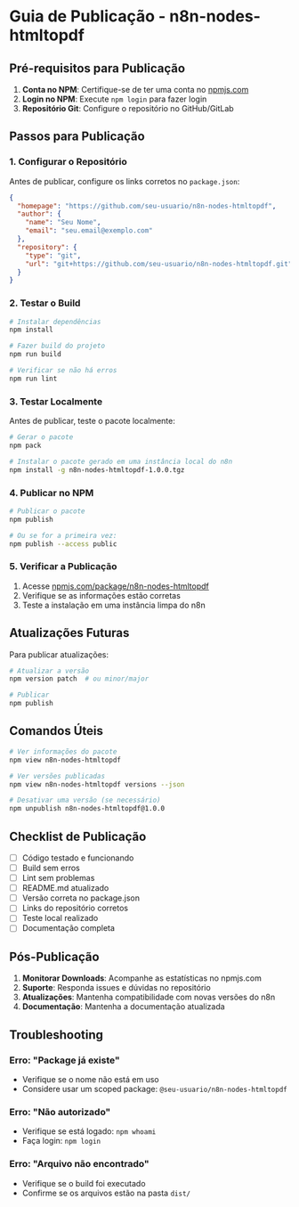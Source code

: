 # Guia de Publicação - n8n-nodes-htmltopdf

## Pré-requisitos para Publicação

1. **Conta no NPM**: Certifique-se de ter uma conta no [npmjs.com](https://npmjs.com)
2. **Login no NPM**: Execute `npm login` para fazer login
3. **Repositório Git**: Configure o repositório no GitHub/GitLab

## Passos para Publicação

### 1. Configurar o Repositório

Antes de publicar, configure os links corretos no `package.json`:

```json
{
  "homepage": "https://github.com/seu-usuario/n8n-nodes-htmltopdf",
  "author": {
    "name": "Seu Nome",
    "email": "seu.email@exemplo.com"
  },
  "repository": {
    "type": "git",
    "url": "git+https://github.com/seu-usuario/n8n-nodes-htmltopdf.git"
  }
}
```

### 2. Testar o Build

```bash
# Instalar dependências
npm install

# Fazer build do projeto
npm run build

# Verificar se não há erros
npm run lint
```

### 3. Testar Localmente

Antes de publicar, teste o pacote localmente:

```bash
# Gerar o pacote
npm pack

# Instalar o pacote gerado em uma instância local do n8n
npm install -g n8n-nodes-htmltopdf-1.0.0.tgz
```

### 4. Publicar no NPM

```bash
# Publicar o pacote
npm publish

# Ou se for a primeira vez:
npm publish --access public
```

### 5. Verificar a Publicação

1. Acesse [npmjs.com/package/n8n-nodes-htmltopdf](https://npmjs.com/package/n8n-nodes-htmltopdf)
2. Verifique se as informações estão corretas
3. Teste a instalação em uma instância limpa do n8n

## Atualizações Futuras

Para publicar atualizações:

```bash
# Atualizar a versão
npm version patch  # ou minor/major

# Publicar
npm publish
```

## Comandos Úteis

```bash
# Ver informações do pacote
npm view n8n-nodes-htmltopdf

# Ver versões publicadas
npm view n8n-nodes-htmltopdf versions --json

# Desativar uma versão (se necessário)
npm unpublish n8n-nodes-htmltopdf@1.0.0
```

## Checklist de Publicação

- [ ] Código testado e funcionando
- [ ] Build sem erros
- [ ] Lint sem problemas
- [ ] README.md atualizado
- [ ] Versão correta no package.json
- [ ] Links do repositório corretos
- [ ] Teste local realizado
- [ ] Documentação completa

## Pós-Publicação

1. **Monitorar Downloads**: Acompanhe as estatísticas no npmjs.com
2. **Suporte**: Responda issues e dúvidas no repositório
3. **Atualizações**: Mantenha compatibilidade com novas versões do n8n
4. **Documentação**: Mantenha a documentação atualizada

## Troubleshooting

### Erro: "Package já existe"

- Verifique se o nome não está em uso
- Considere usar um scoped package: `@seu-usuario/n8n-nodes-htmltopdf`

### Erro: "Não autorizado"

- Verifique se está logado: `npm whoami`
- Faça login: `npm login`

### Erro: "Arquivo não encontrado"

- Verifique se o build foi executado
- Confirme se os arquivos estão na pasta `dist/`
